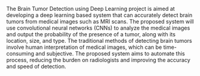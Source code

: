 The Brain Tumor Detection using Deep Learning project is aimed at developing a deep 
learning based system that can accurately detect brain tumors from medical images such as 
MRI scans. The proposed system will use convolutional neural networks (CNNs) to analyze 
the medical images and output the probability of the presence of a tumor, along with its 
location, size, and type. The traditional methods of detecting brain tumors involve human 
interpretation of medical images, which can be time-consuming and subjective. The proposed 
system aims to automate this process, reducing the burden on radiologists and improving the 
accuracy and speed of detection.
